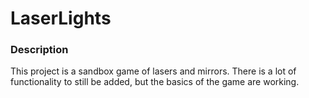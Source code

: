 # LaserLights

### Description

This project is a sandbox game of lasers and mirrors. There is a lot of functionality to still be added, but the basics of the game are working.
